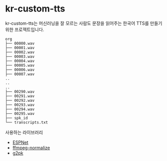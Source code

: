 # kr-custom-tts

kr-custom-tts는 머신러닝을 잘 모르는 사람도 문장을 읽어주는 한국어 TTS를 만들기 위한 프로젝트입니다.


```
org
├── 00000.wav
├── 00001.wav
├── 00002.wav
├── 00003.wav
├── 00004.wav
├── 00005.wav
├── 00006.wav
├── 00007.wav
..
..
..
├── 00290.wav
├── 00291.wav
├── 00292.wav
├── 00293.wav
├── 00294.wav
├── 00295.wav
├── spk_id
└── transcripts.txt
```

사용하는 라이브러리

- [ESPNet](https://github.com/espnet/espnet)
- [ffmpeg-normalize](https://github.com/slhck/ffmpeg-normalize)
- [g2pk](https://github.com/Kyubyong/g2pK)
